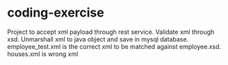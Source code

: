 # coding-exercise
Project to accept xml payload through rest service.
Validate xml through xsd.
Unmarshall xml to java object and save in mysql database.
employee_test.xml is the correct xml to be matched against employee.xsd.
houses.xml is wrong xml

